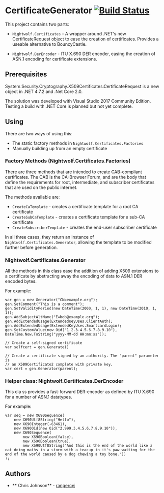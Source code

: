 # CertificateGenerator [![Build Status](https://travis-ci.org/rangercej/CertificateGenerator.svg?branch=master)](https://travis-ci.org/rangercej/CertificateGenerator)

This project contains two parts:

* `Nightwolf.Certificates` - A wrapper around .NET's new CertificateRequest object to ease the creation of certificates. Provides a useable alternative to BouncyCastle.

* `Nightwolf.DerEncoder` - ITU X.690 DER encoder, easing the creation of ASN.1 encoding for certificate extensions.

## Prerequisites

System.Security.Cryptography.X509Certificates.CertificateRequest is a new
object in .NET 4.7.2 and .Net Core 2.0.

The solution was developed with Visual Studio 2017 Community Edition. Testing
a build with .NET Core is planned but not yet complete.

## Using

There are two ways of using this:
* The static factory methods in `Nightwolf.Certificates.Factories`
* Manually building up from an empty certificate

### Factory Methods (Nightwolf.Certificates.Factories)

There are three methods that are intended to create CAB-compliant certificates.
The CAB is the CA-Browser Forum, and are the body that define the requirements
for root, intermediate, and subscriber certificates that are used on the
public internet.

The methods available are:
* `CreateCaTemplate` - creates a certificate template for a root CA certificate
* `CreateSubCaTemplate` - creates a certificate template for a sub-CA certificate
* `CreateSubscriberTemplate` - creates the end-user subscriber certificate

In all three cases, they return an instance of `Nightwolf.Certificates.Generator`,
allowing the template to be modified further before generation.

### Nightwolf.Certificates.Generator

All the methods in this class ease the addition of adding X509 extensions to
a certificate by abstracting away the encoding of data to ASN.1 DER encoded
bytes.

For example:
```
var gen = new Generator("CN=example.org");
gen.SetComment("This is a comment");
gen.SetValidityPeriod(new DateTime(2000, 1, 1), new DateTime(2010, 1, 1));
gen.AddSubjectAltName("E=bob@example.org");
gen.AddExtendedUsage(ExtendedKeyUses.ClientAuth);
gen.AddExtendedUsage(ExtendedKeyUses.SmartcardLogin);
gen.SetCustomValue(new Oid("1.2.3.4.5.6.7.8.9.10"), DateTime.Now.ToString("yyyy-MM-dd HH:mm:ss"));

// Create a self-signed certificate
var selfcert = gen.Generate()

// Create a certificate signed by an authority. The "parent" parameter is
// an X509Certificate2 complete with private key.
var cert = gen.Generator(parent);
```

### Helper class: Nightwolf.Certificates.DerEncoder

This cla ss provides a fast-forward DER-encoder as defined by ITU X.690 for a
number of ASN.1 datatypes.

For example:

```
var seq = new X690Sequence(
    new X690Utf8String("Hello"),
    new X690Integer(-63461),
    new X690Oid(new Oid("2.999.3.4.5.6.7.8.9.10")),
    new X690Sequence(
        new X690Boolean(false),
        new X690Boolean(true),
        new X690Utf8String("And this is the end of the world like a cat doing maths in a storm with a teacup in it's paw waiting for the end of the world caused by a dog chewing a toy bone."))
);
```

## Authors
* ** Chris Johnson** - [rangercej](https://github.com/rangercej)
